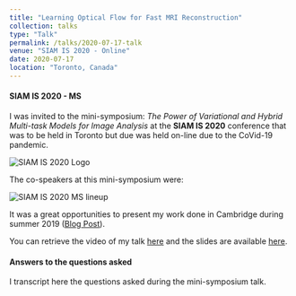 ```yaml
---
title: "Learning Optical Flow for Fast MRI Reconstruction"
collection: talks
type: "Talk"
permalink: /talks/2020-07-17-talk
venue: "SIAM IS 2020 - Online"
date: 2020-07-17
location: "Toronto, Canada"
---
```


#### SIAM IS 2020 - MS

I was invited to the mini-symposium: *The Power of Variational and Hybrid Multi-task Models for Image Analysis* at the **SIAM IS 2020** conference that was to be held in Toronto but due  was held on-line due to the CoVid-19 pandemic.

![SIAM IS 2020 Logo](https://tschmoderer.github.io/files/talks/20200717_siam_is_20/siam_is_2020_logo.png)

The co-speakers at this mini-symposium were: 

![SIAM IS 2020 MS lineup](https://tschmoderer.github.io/files/talks/20200717_siam_is_20/lineup_siam_is_2020_ms.png)

It was a great opportunities to present my work done in Cambridge during summer 2019 ([Blog Post](https://tschmoderer.github.io/posts/2019/06/blog-post-1/)). 

You can retrieve the video of my talk [here]() and the slides are available [here](https://tschmoderer.github.io/files/talks/20200717_siam_is_20/mri_presentation_17072020.pdf). 



#### Answers to the questions asked

I transcript here the questions asked during the mini-symposium talk. 